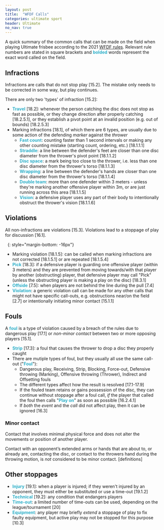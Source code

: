 ```yaml
---
layout: post
title:  "WFDF Calls"
categories: ultimate sport
header: Ultimate
no_nav: true
---
```


<style type="text/css">
  strong {
    color: #2dafc8;
  }
</style>

A quick summary of the common calls that can be made on the field when playing Ultimate frisbee according to the 2021 [WFDF rules](https://rules.wfdf.org/). Relevant rule numbers are stated in <span class="ref-link">square brackets</span> and **bolded** words represent the exact word called on the field.

## Infractions

Infractions are calls that do not stop play <span class="ref-link">[15.2]</span>. The mistake only needs to be corrected in some way, but play continues.

There are only two 'types' of infraction <span class="ref-link">[15.2]</span>:
- **Travel** <span class="ref-link">[18.2]</span>: whenever the person catching the disc does not stop as fast as possible, or they change direction after properly catching <span class="ref-link">[18.2.5.1]</span>, or they establish a pivot point at an invalid position (e.g. out of bounds) <span class="ref-link">[18.2.5.3]</span>
- Marking infractions <span class="ref-link">[18.1]</span>, of which there are 6 types, are usually due to some action of the defending *marker* against the *thrower*
  - **Fast count**: counting faster than 1 second intervals or making any other counting mistake (starting count, ordering, etc.) <span class="ref-link">[18.1.1.1]</span>
  - **Straddle**: a line between the defender's feet are closer than one disc diameter from the thrower's pivot point <span class="ref-link">[18.1.1.2]</span>
  - **Disc space**: a mark being too close to the thrower, i.e. less than one disc diameter from the thrower's torso <span class="ref-link">[18.1.1.3]</span>
  - **Wrapping**: a line between the defender's hands are closer than one disc diameter from the thrower's torso <span class="ref-link">[18.1.1.4]</span>
  - **Double team**: more than one defender within 3 meters - unless they're marking another offensive player within 3m, or are just running across this area <span class="ref-link">[18.1.1.5]</span>
  - **Vision**: a defensive player uses any part of their body to intentionally obstruct the thrower's vision <span class="ref-link">[18.1.1.6]</span>

## Violations

All non-infractions are violations <span class="ref-link">[15.3]</span>. Violations lead to a stoppage of play for discussion <span class="ref-link">[16.1]</span>.

&nbsp;
{: style="margin-bottom: -16px"}
- Marking violation <span class="ref-link">[18.1.5]</span>: can be called when marking infractions are not corrected <span class="ref-link">[18.1.5.1]</span> or are repeated <span class="ref-link">[18.1.5.4]</span>
- **Pick** <span class="ref-link">[18.3]</span>: if a defensive player is guarding one offensive player (within 3 meters) and they are prevented from moving towards/with that player by another (obstructing) player, that defensive player may call "Pick" (unless the obstructing player is making a play on the disc) <span class="ref-link">[18.3.1]</span>
- **Offside** <span class="ref-link">[7.5]</span>: when players are not behind the line during the pull <span class="ref-link">[7.4]</span>
- **Violation**: a generic violation call can be made for any other calls that might not have specific call-outs, e.g. obstructions near/on the field <span class="ref-link">[2.7]</span> or intentionally initiating minor contact <span class="ref-link">[15.1.1]</span>

## Fouls

A **foul** is a type of violation caused by a breach of the rules due to dangerous play <span class="ref-link">[17.1]</span> or *non-minor contact* between two or more opposing players <span class="ref-link">[15.1]</span>.

- **Strip** <span class="ref-link">[17.3]</span>: a foul that causes the thrower to drop a disc they properly caught
- There are mutiple types of foul, but they usually all use the same call-out ("**Foul**"):
  - Dangerous play, Receiving, Strip, Blocking, Force-out, Defensive throwing (Marking), Offensive throwing (Thrower), Indirect and Offsetting fouls
  - The different types affect how the result is resolved <span class="ref-link">[17.1-17.9]</span>
  - If the fouled team retains or gains possession of the disc, they can continue without stoppage after a foul call, *if* the player that called the foul then calls "**Play on**" as soon as possible <span class="ref-link">[16.2.4.1]</span>
  - If *both* the *event* and the *call* did not affect play, then it can be ignored <span class="ref-link">[16.3]</span>

### Minor contact

Contact that involves minimal physical force and does not alter the movements or position of another player.

Contact with an opponent’s extended arms or hands that are about to, or already are, contacting the disc, or contact to the throwers hand during the throwing motion, is *not* considered to be minor contact. <span class="ref-link">[definitions]</span>

## Other stoppages

- **Injury** <span class="ref-link">[19.1]</span>: when a player is injured; if they weren't injured by an opponent, they must either be substituted or use a time-out <span class="ref-link">[19.1.2]</span>
- **Technical** <span class="ref-link">[19.2]</span>: any condition that endangers players
- **Time-out**: a limited number of time-outs can be used, depending on the league/tournament <span class="ref-link">[20]</span>
- **Equipment**: any player may briefly *extend* a stoppage of play to fix faulty equipment, but active play may not be stopped for this purpose <span class="ref-link">[10.3]</span>
